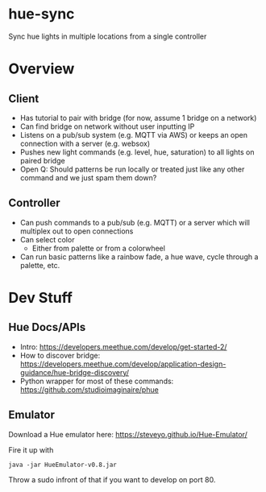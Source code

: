 # hue-sync
Sync hue lights in multiple locations from a single controller

# Overview

## Client
- Has tutorial to pair with bridge (for now, assume 1 bridge on a network)
- Can find bridge on network without user inputting IP
- Listens on a pub/sub system (e.g. MQTT via AWS) or keeps an open connection with a server (e.g. websox)
- Pushes new light commands (e.g. level, hue, saturation) to all lights on paired bridge
- Open Q: Should patterns be run locally or treated just like any other command and we just spam them down?

## Controller
- Can push commands to a pub/sub (e.g. MQTT) or a server which will multiplex out to open connections
- Can select color
  - Either from palette or from a colorwheel
- Can run basic patterns like a rainbow fade, a hue wave, cycle through a palette, etc.

# Dev Stuff

## Hue Docs/APIs

- Intro: https://developers.meethue.com/develop/get-started-2/
- How to discover bridge: https://developers.meethue.com/develop/application-design-guidance/hue-bridge-discovery/
- Python wrapper for most of these commands: https://github.com/studioimaginaire/phue

## Emulator
Download a Hue emulator here: https://steveyo.github.io/Hue-Emulator/

Fire it up with
```
java -jar HueEmulator-v0.8.jar
```

Throw a sudo infront of that if you want to develop on port 80.
